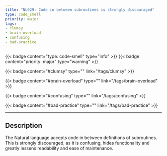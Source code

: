 ```yaml
---
title: "NL029: Code in between subroutines is strongly discouraged"
type: code_smell
priority: major
tags:
- clumsy 
- brain-overload 
- confusing 
- bad-practice 
---
```


{{< badge content="type: code-smell" type="info" >}}
{{< badge content="priority: major" type="warning" >}}


{{< badge content="#clumsy" type="" link="/tags/clumsy" >}}

{{< badge content="#brain-overload" type="" link="/tags/brain-overload" >}}

{{< badge content="#confusing" type="" link="/tags/confusing" >}}

{{< badge content="#bad-practice" type="" link="/tags/bad-practice" >}}

---

## Description
The Natural language accepts code in between definitions of subroutines. This is strongly discouraged, as it is confusing, hides functionality and greatly lessens readability and ease of maintenance.
